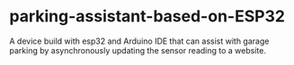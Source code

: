 # parking-assistant-based-on-ESP32
A device build with esp32 and Arduino IDE that can assist with garage parking by asynchronously updating the sensor reading to a website.
